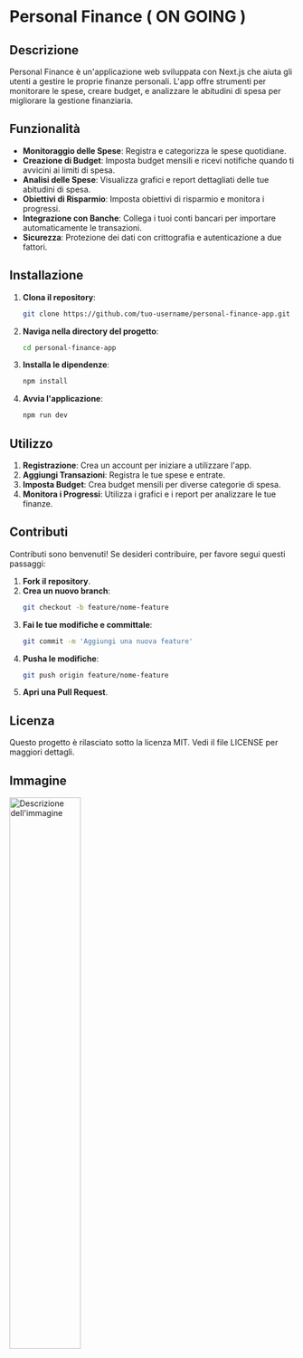 # Personal Finance ( ON GOING )

## Descrizione

Personal Finance è un'applicazione web sviluppata con Next.js che aiuta gli utenti a gestire le proprie finanze personali. L'app offre strumenti per monitorare le spese, creare budget, e analizzare le abitudini di spesa per migliorare la gestione finanziaria.

## Funzionalità

- **Monitoraggio delle Spese**: Registra e categorizza le spese quotidiane.
- **Creazione di Budget**: Imposta budget mensili e ricevi notifiche quando ti avvicini ai limiti di spesa.
- **Analisi delle Spese**: Visualizza grafici e report dettagliati delle tue abitudini di spesa.
- **Obiettivi di Risparmio**: Imposta obiettivi di risparmio e monitora i progressi.
- **Integrazione con Banche**: Collega i tuoi conti bancari per importare automaticamente le transazioni.
- **Sicurezza**: Protezione dei dati con crittografia e autenticazione a due fattori.

## Installazione

1. **Clona il repository**:
    ```bash
    git clone https://github.com/tuo-username/personal-finance-app.git
    ```
2. **Naviga nella directory del progetto**:
    ```bash
    cd personal-finance-app
    ```
3. **Installa le dipendenze**:
    ```bash
    npm install
    ```
4. **Avvia l'applicazione**:
    ```bash
    npm run dev
    ```

## Utilizzo

1. **Registrazione**: Crea un account per iniziare a utilizzare l'app.
2. **Aggiungi Transazioni**: Registra le tue spese e entrate.
3. **Imposta Budget**: Crea budget mensili per diverse categorie di spesa.
4. **Monitora i Progressi**: Utilizza i grafici e i report per analizzare le tue finanze.

## Contributi

Contributi sono benvenuti! Se desideri contribuire, per favore segui questi passaggi:

1. **Fork il repository**.
2. **Crea un nuovo branch**:
    ```bash
    git checkout -b feature/nome-feature
    ```
3. **Fai le tue modifiche e committale**:
    ```bash
    git commit -m 'Aggiungi una nuova feature'
    ```
4. **Pusha le modifiche**:
    ```bash
    git push origin feature/nome-feature
    ```
5. **Apri una Pull Request**.

## Licenza

Questo progetto è rilasciato sotto la licenza MIT. Vedi il file LICENSE per maggiori dettagli.

## Immagine

<img src="https://github.com/user-attachments/assets/f9311c79-1b50-4a60-bf6c-d4a5c4430c9e" alt="Descrizione dell'immagine" width="50%" height="50%">


